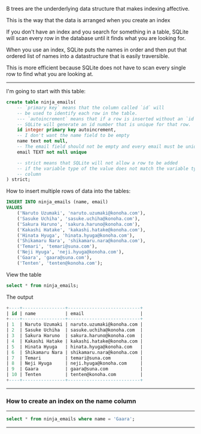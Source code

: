 B trees are the underderlying data structure that makes indexing affective.

This is the way that the data is arranged when you create an index

If you don't have an index and you search for something in a table, 
SQLite will scan every row in the database until it finds what 
you are looking for.

When you use an index, SQLite puts the names in order and then put that
ordered list of names into a datastructure that is easily traversible.

This is more efficient because SQLite does not have to scan every single 
row to find what you are looking at.

_______________________________________________________________________________
I'm going to start with this table:

```sql
create table ninja_emails(
    -- `primary key` means that the column called `id` will 
    -- be used to identify each row in the table.
    --- `autoincrement` means that if a row is inserted without an `id`,
    -- SQLite will generate an id number that is unique for that row.
    id integer primary key autoincrement,
    -- I don't want the name field to be empty
    name text not null,
    -- The email field should not be empty and every email must be unique
    email TEXT not null unique 

    -- strict means that SQLite will not allow a row to be added 
    -- if the variable type of the value does not match the variable type of a
    -- column
) strict;
```

How to insert multiple rows of data into the tables:
```sql
INSERT INTO ninja_emails (name, email) 
VALUES 
    ('Naruto Uzumaki', 'naruto.uzumaki@konoha.com'),
    ('Sasuke Uchiha', 'sasuke.uchiha@konoha.com'),
    ('Sakura Haruno', 'sakura.haruno@konoha.com'),
    ('Kakashi Hatake', 'kakashi.hatake@konoha.com'),
    ('Hinata Hyuga', 'hinata.hyuga@konoha.com'),
    ('Shikamaru Nara', 'shikamaru.nara@konoha.com'),
    ('Temari', 'temari@suna.com'),
    ('Neji Hyuga', 'neji.hyuga@konoha.com'),
    ('Gaara', 'gaara@suna.com'),
    ('Tenten', 'tenten@konoha.com');
```

View the table
```sql
select * from ninja_emails;
```
The output
```sql
+----+----------------+---------------------------+
| id | name           | email                     |
+----+----------------+---------------------------+
| 1  | Naruto Uzumaki | naruto.uzumaki@konoha.com |
| 2  | Sasuke Uchiha  | sasuke.uchiha@konoha.com  |
| 3  | Sakura Haruno  | sakura.haruno@konoha.com  |
| 4  | Kakashi Hatake | kakashi.hatake@konoha.com |
| 5  | Hinata Hyuga   | hinata.hyuga@konoha.com   |
| 6  | Shikamaru Nara | shikamaru.nara@konoha.com |
| 7  | Temari         | temari@suna.com           |
| 8  | Neji Hyuga     | neji.hyuga@konoha.com     |
| 9  | Gaara          | gaara@suna.com            |
| 10 | Tenten         | tenten@konoha.com         |
+----+----------------+---------------------------+

```
_______________________________________________________________________________
### How to create an index on the name column




_______________________________________________________________________________

```sql
select * from ninja_emails where name = 'Gaara';
```
_______________________________________________________________________________
